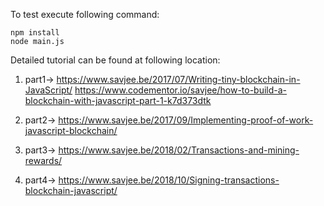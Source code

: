 To test execute following command:

```shell
npm install
node main.js
```

Detailed tutorial can be found at following location:

1.  part1->
    https://www.savjee.be/2017/07/Writing-tiny-blockchain-in-JavaScript/
    https://www.codementor.io/savjee/how-to-build-a-blockchain-with-javascript-part-1-k7d373dtk

2.  part2->
    https://www.savjee.be/2017/09/Implementing-proof-of-work-javascript-blockchain/

3.  part3->
    https://www.savjee.be/2018/02/Transactions-and-mining-rewards/

4.  part4->
    https://www.savjee.be/2018/10/Signing-transactions-blockchain-javascript/